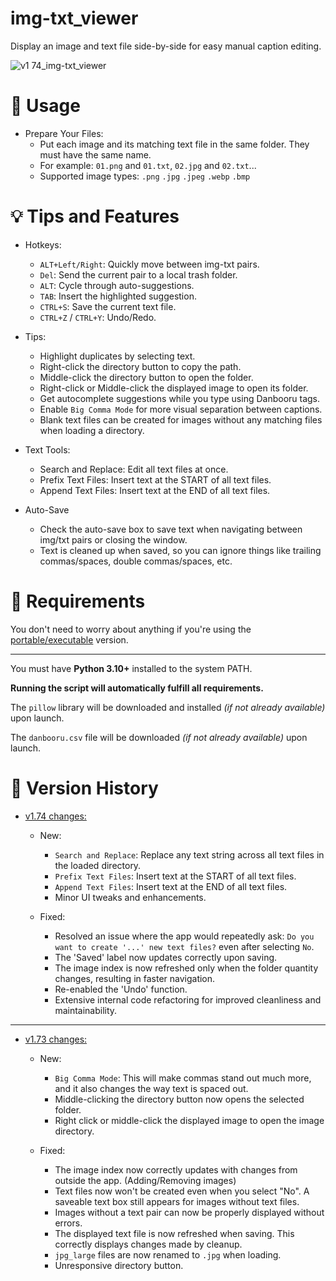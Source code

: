 [comment]: <> (CTRL+K V: Open preview side-by-side)

# img-txt_viewer
Display an image and text file side-by-side for easy manual caption editing.

![v1 74_img-txt_viewer](https://github.com/Nenotriple/img-txt_viewer/assets/70049990/7949c61d-c507-4dd2-934c-906feef3b9fe)

# 📝 Usage

- Prepare Your Files:
  - Put each image and its matching text file in the same folder. They must have the same name.
  - For example: `01.png` and `01.txt`, `02.jpg` and `02.txt`...
  - Supported image types: `.png` `.jpg` `.jpeg` `.webp` `.bmp`

# 💡 Tips and Features

- Hotkeys:
  - `ALT+Left/Right`: Quickly move between img-txt pairs.
  - `Del`: Send the current pair to a local trash folder.
  - `ALT`: Cycle through auto-suggestions.
  - `TAB`: Insert the highlighted suggestion.
  - `CTRL+S`: Save the current text file.
  - `CTRL+Z` / `CTRL+Y`: Undo/Redo.

- Tips:
  - Highlight duplicates by selecting text.
  - Right-click the directory button to copy the path.
  - Middle-click the directory button to open the folder.
  - Right-click or Middle-click the displayed image to open its folder.
  - Get autocomplete suggestions while you type using Danbooru tags.
  - Enable `Big Comma Mode` for more visual separation between captions.
  - Blank text files can be created for images without any matching files when loading a directory.

- Text Tools:
  - Search and Replace: Edit all text files at once.
  - Prefix Text Files: Insert text at the START of all text files.
  - Append Text Files: Insert text at the END of all text files.

 - Auto-Save
   - Check the auto-save box to save text when navigating between img/txt pairs or closing the window.
   - Text is cleaned up when saved, so you can ignore things like trailing commas/spaces, double commas/spaces, etc.

# 🚩 Requirements

You don't need to worry about anything if you're using the [portable/executable](https://github.com/Nenotriple/img-txt_viewer/releases?q=executable&expanded=true) version.

___

You must have **Python 3.10+** installed to the system PATH.

**Running the script will automatically fulfill all requirements.**

The `pillow` library will be downloaded and installed *(if not already available)* upon launch.

The `danbooru.csv` file will be downloaded *(if not already available)* upon launch.

# 📜 Version History

- [v1.74 changes:](https://github.com/Nenotriple/img-txt_viewer/releases/tag/v1.74)
  - New:
    - `Search and Replace`: Replace any text string across all text files in the loaded directory.
    - `Prefix Text Files`: Insert text at the START of all text files.
    - `Append Text Files`: Insert text at the END of all text files.
    - Minor UI tweaks and enhancements.

  - Fixed:
    - Resolved an issue where the app would repeatedly ask: `Do you want to create '...' new text files?` even after selecting `No`.
    - The 'Saved' label now updates correctly upon saving.
    - The image index is now refreshed only when the folder quantity changes, resulting in faster navigation.
    - Re-enabled the 'Undo' function.
    - Extensive internal code refactoring for improved cleanliness and maintainability.
___
- [v1.73 changes:](https://github.com/Nenotriple/img-txt_viewer/releases/tag/v1.73)
  - New:
    - `Big Comma Mode`: This will make commas stand out much more, and it also changes the way text is spaced out.
    - Middle-clicking the directory button now opens the selected folder.
    - Right click or middle-click the displayed image to open the image directory.

  - Fixed:
    - The image index now correctly updates with changes from outside the app. (Adding/Removing images)
    - Text files now won't be created even when you select "No". A saveable text box still appears for images without text files.
    - Images without a text pair can now be properly displayed without errors.
    - The displayed text file is now refreshed when saving. This correctly displays changes made by cleanup.
    - `jpg_large` files are now renamed to `.jpg` when loading.
    - Unresponsive directory button.
